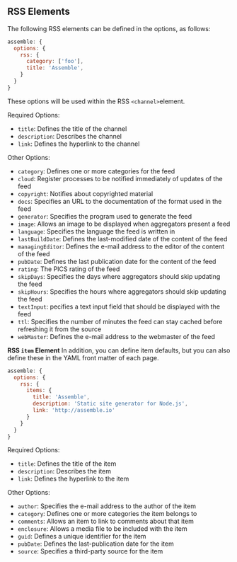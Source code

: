 ## RSS Elements

The following RSS elements can be defined in the options, as follows: 
```js
assemble: {
  options: {
    rss: {
      category: ['foo'],
      title: 'Assemble',
    }
  }
}
```

These options will be used within the RSS `<channel>`element.

Required Options:
* `title`: Defines the title of the channel 
* `description`: Describes the channel 
* `link`: Defines the hyperlink to the channel 

Other Options:
* `category`: Defines one or more categories for the feed 
* `cloud`: Register processes to be notified immediately of updates of the feed 
* `copyright`: Notifies about copyrighted material 
* `docs`: Specifies an URL to the documentation of the format used in the feed 
* `generator`: Specifies the program used to generate the feed 
* `image`: Allows an image to be displayed when aggregators present a feed 
* `language`: Specifies the language the feed is written in 
* `lastBuildDate`: Defines the last-modified date of the content of the feed 
* `managingEditor`: Defines the e-mail address to the editor of the content of the feed 
* `pubDate`: Defines the last publication date for the content of the feed 
* `rating`: The PICS rating of the feed 
* `skipDays`: Specifies the days where aggregators should skip updating the feed 
* `skipHours`: Specifies the hours where aggregators should skip updating the feed 
* `textInput`: pecifies a text input field that should be displayed with the feed 
* `ttl`: Specifies the number of minutes the feed can stay cached before refreshing it from the source 
* `webMaster`: Defines the e-mail address to the webmaster of the feed 


**RSS `item` Element**
In addition, you can define item defaults, but you can also define these in the YAML front matter of each page.

```js
assemble: {
  options: {
    rss: {
      items: {
        title: 'Assemble',
        description: 'Static site generator for Node.js',
        link: 'http://assemble.io'
      }
    }
  }
}
```

Required Options: 
* `title`: Defines the title of the item 
* `description`: Describes the item 
* `link`: Defines the hyperlink to the item 

Other Options:
* `author`: Specifies the e-mail address to the author of the item 
* `category`: Defines one or more categories the item belongs to 
* `comments`: Allows an item to link to comments about that item 
* `enclosure`: Allows a media file to be included with the item 
* `guid`: Defines a unique identifier for the item 
* `pubDate`: Defines the last-publication date for the item 
* `source`: Specifies a third-party source for the item 
